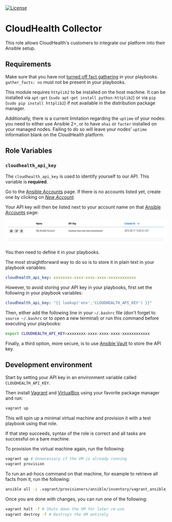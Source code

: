 [![License](https://img.shields.io/badge/license-MIT-blue.svg)](LICENSE)

# CloudHealth Collector

This role allows CloudHealth's customers to integrate our platform into their
Ansible setup.

## Requirements

Make sure that you have not [turned off fact
gathering](https://docs.ansible.com/ansible/playbooks_variables.html#turning-off-facts)
in your playbooks. `gather_facts: no` must not be present in your playbooks.

This module requires `httplib2` to be installed on the host machine. It can be
installed via `apt-get` (`sudo apt-get install python-httplib2`) or via `pip`
(`sudo pip install httplib2`) if not available in the distribution package
manager.

Additionally, there is a current limitation regarding the `uptime` of your
nodes: you need to either use Ansible 2+, or to have `ohai` or `facter`
installed on your managed nodes. Failing to do so will leave your nodes'
`uptime` information blank on the CloudHealth platform.

## Role Variables

### `cloudhealth_api_key`

The `cloudhealth_api_key` is used to identify yourself to our API. This
variable is **required**.

Go to the [Ansible Accounts](https://apps.cloudhealthtech.com/ansible_accounts)
page. If there is no accounts listed yet, create one by clicking on [*New
Account*](https://apps.cloudhealthtech.com/ansible_accounts/new).

Your API key will then be listed next to your account name on that [Ansible
Accounts](https://apps.cloudhealthtech.com/ansible_accounts)
page:

![Ansible Account API key](docs/ansible_account_api_key.png)

You then need to define it in your playbooks.

The most straightforward way to do so is to store it in plain text in your
playbook variables:

```yaml
cloudhealth_api_key: xxxxxxxx-xxxx-xxxx-xxxx-xxxxxxxxxxxx
```

However, to avoid storing your API key in your playbooks, first set the following in your playbook variables:

```yaml
cloudhealth_api_key: "{{ lookup('env','CLOUDHEALTH_API_KEY') }}"
```

Then, either add the following line in your `~/.bashrc` file (don't forget to
`source ~/.bashrc` or to open a new terminal) or run this command before
executing your playbooks:

```bash
export CLOUDHEALTH_API_KEY=xxxxxxxx-xxxx-xxxx-xxxx-xxxxxxxxxxxx
```

Finally, a third option, more secure, is to use
[Ansible Vault](http://docs.ansible.com/ansible/playbooks_vault.html) to store
the API key.

## Development environment

Start by setting your API key in an environment variable called
`CLOUDHEALTH_API_KEY`.

Then install [Vagrant](https://www.vagrantup.com/) and
[VirtualBox](https://www.virtualbox.org/) using your favorite package manager
and run:

```bash
vagrant up
```

This will spin up a minimal virtual machine and provision it with a test
playbook using that role.

If that step succeeds, syntax of the role is correct and all tasks are
successful on a bare machine.

To provision the virtual machine again, run the following:

```bash
vagrant up # Unnecessary if the VM is already running
vagrant provision
```

To run an ad-hocs command on that machine, for example to retrieve all facts
from it, run the following:

```bash
ansible all -i .vagrant/provisioners/ansible/inventory/vagrant_ansible_inventory -u vagrant --private-key .vagrant/machines/default/virtualbox/private_key -m setup
```

Once you are done with changes, you can run one of the following:

```bash
vagrant halt -f # Shuts down the VM for later re-use
vagrant destroy -f # Destroys the VM entirely
```
